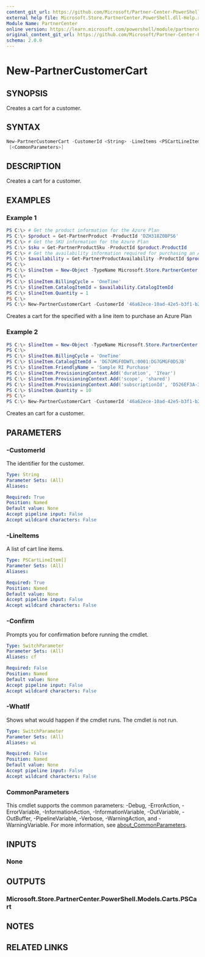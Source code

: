```yaml
---
content_git_url: https://github.com/Microsoft/Partner-Center-PowerShell/blob/master/docs/help/New-PartnerCustomerCart.md
external help file: Microsoft.Store.PartnerCenter.PowerShell.dll-Help.xml
Module Name: PartnerCenter
online version: https://learn.microsoft.com/powershell/module/partnercenter/New-PartnerCustomerCart
original_content_git_url: https://github.com/Microsoft/Partner-Center-PowerShell/blob/master/docs/help/New-PartnerCustomerCart.md
schema: 2.0.0
---
```


# New-PartnerCustomerCart

## SYNOPSIS
Creates a cart for a customer.

## SYNTAX

```powershell
New-PartnerCustomerCart -CustomerId <String> -LineItems <PSCartLineItem[]> [-WhatIf] [-Confirm]
 [<CommonParameters>]
```

## DESCRIPTION
Creates a cart for a customer.

## EXAMPLES

### Example 1
```powershell
PS C:\> # Get the product information for the Azure Plan
PS C:\> $product = Get-PartnerProduct -ProductId 'DZH318Z0BPS6'
PS C:\> # Get the SKU information for the Azure Plan
PS C:\> $sku = Get-PartnerProductSku -ProductId $product.ProductId
PS C:\> # Get the availability information required for purchasing an Azure Plan
PS C:\> $availability = Get-PartnerProductAvailability -ProductId $product.ProductId -SkuId $sku.SkuId
PS C:\>
PS C:\> $lineItem = New-Object -TypeName Microsoft.Store.PartnerCenter.PowerShell.Models.Carts.PSCartLineItem
PS C:\>
PS C:\> $lineItem.BillingCycle = 'OneTime'
PS C:\> $lineItem.CatalogItemId = $availability.CatalogItemId
PS C:\> $lineItem.Quantity = 1
PS C:\>
PS C:\> New-PartnerCustomerCart -CustomerId '46a62ece-10ad-42e5-b3f1-b2ed53e6fc08' -LineItems $lineItem
```

Creates a cart for the specified with a line item to purchase an Azure Plan

### Example 2
```powershell
PS C:\> $lineItem = New-Object -TypeName Microsoft.Store.PartnerCenter.PowerShell.Models.Carts.PSCartLineItem
PS C:\>
PS C:\> $lineItem.BillingCycle = 'OneTime'
PS C:\> $lineItem.CatalogItemId = 'DG7GMGF0DWTL:0001:DG7GMGF0DSJB'
PS C:\> $lineItem.FriendlyName = 'Sample RI Purchase'
PS C:\> $lineItem.ProvisioningContext.Add('duration', '1Year')
PS C:\> $lineItem.ProvisioningContext.Add('scope', 'shared')
PS C:\> $lineItem.ProvisioningContext.Add('subscriptionId', 'D526EF3A-35E6-477F-A64C-906F6177FBFA')
PS C:\> $lineItem.Quantity = 10
PS C:\>
PS C:\> New-PartnerCustomerCart -CustomerId '46a62ece-10ad-42e5-b3f1-b2ed53e6fc08' -LineItems $lineItem
```

Creates an cart for a customer.

## PARAMETERS

### -CustomerId
The identifier for the customer.

```yaml
Type: String
Parameter Sets: (All)
Aliases:

Required: True
Position: Named
Default value: None
Accept pipeline input: False
Accept wildcard characters: False
```

### -LineItems
A list of cart line items.

```yaml
Type: PSCartLineItem[]
Parameter Sets: (All)
Aliases:

Required: True
Position: Named
Default value: None
Accept pipeline input: False
Accept wildcard characters: False
```

### -Confirm
Prompts you for confirmation before running the cmdlet.

```yaml
Type: SwitchParameter
Parameter Sets: (All)
Aliases: cf

Required: False
Position: Named
Default value: None
Accept pipeline input: False
Accept wildcard characters: False
```

### -WhatIf
Shows what would happen if the cmdlet runs.
The cmdlet is not run.

```yaml
Type: SwitchParameter
Parameter Sets: (All)
Aliases: wi

Required: False
Position: Named
Default value: None
Accept pipeline input: False
Accept wildcard characters: False
```

### CommonParameters
This cmdlet supports the common parameters: -Debug, -ErrorAction, -ErrorVariable, -InformationAction, -InformationVariable, -OutVariable, -OutBuffer, -PipelineVariable, -Verbose, -WarningAction, and -WarningVariable. For more information, see [about_CommonParameters](http://go.microsoft.com/fwlink/?LinkID=113216).

## INPUTS

### None

## OUTPUTS

### Microsoft.Store.PartnerCenter.PowerShell.Models.Carts.PSCart

## NOTES

## RELATED LINKS
